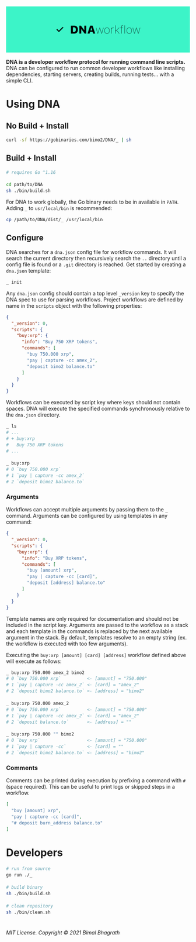![Banner](.github/assets/banner.svg)

**DNA is a developer workflow protocol for running command line scripts.** DNA can be configured to run common developer workflows like installing dependencies, starting servers, creating builds, running tests... with a simple CLI.

# Using DNA

## No Build + Install

```zsh
curl -sf https://gobinaries.com/bimo2/DNA/_ | sh
```

## Build + Install

```zsh
# requires Go ^1.16

cd path/to/DNA
sh ./bin/build.sh
```

For DNA to work globally, the Go binary needs to be in available in `PATH`. Adding `_` to `usr/local/bin` is recommended:

```zsh
cp /path/to/DNA/dist/_ /usr/local/bin
```

## Configure

DNA searches for a `dna.json` config file for workflow commands. It will search the current directory then recursively search the `..` directory until a config file is found or a `.git` directory is reached. Get started by creating a `dna.json` template:

```zsh
_ init
```

Any `dna.json` config should contain a top level `_version` key to specify the DNA spec to use for parsing workflows. Project workflows are defined by name in the `scripts` object with the following properties:

```json
{
  "_version": 0,
  "scripts": {
    "buy:xrp": {
      "info": "Buy 750 XRP tokens",
      "commands": [
        "buy 750.000 xrp",
        "pay | capture -cc amex_2",
        "deposit bimo2 balance.to"
      ]
    }
  }
}
```

Workflows can be executed by script key where keys should not contain spaces. DNA will execute the specified commands synchronously relative to the `dna.json` directory. 

```zsh
_ ls
# ...
# + buy:xrp
#   Buy 750 XRP tokens
# ...

_ buy:xrp
# 0 `buy 750.000 xrp`
# 1 `pay | capture -cc amex_2`
# 2 `deposit bimo2 balance.to`
```

### Arguments

Workflows can accept multiple arguments by passing them to the `_` command. Arguments can be configured by using templates in any command:

```json
{
  "_version": 0,
  "scripts": {
    "buy:xrp": {
      "info": "Buy XRP tokens",
      "commands": [
        "buy [amount] xrp",
        "pay | capture -cc [card]",
        "deposit [address] balance.to"
      ]
    }
  }
}
```

Template names are only required for documentation and should not be included in the script key. Arguments are passed to the workflow as a stack and each template in the commands is replaced by the next available argument in the stack. By default, templates resolve to an empty string (ex. the workflow is executed with too few arguments).

Executing the `buy:xrp [amount] [card] [address]` workflow defined above will execute as follows:

```zsh
_ buy:xrp 750.000 amex_2 bimo2
# 0 `buy 750.000 xrp`          <- [amount] = "750.000"
# 1 `pay | capture -cc amex_2` <- [card] = "amex_2"
# 2 `deposit bimo2 balance.to` <- [address] = "bimo2"

_ buy:xrp 750.000 amex_2
# 0 `buy 750.000 xrp`          <- [amount] = "750.000"
# 1 `pay | capture -cc amex_2` <- [card] = "amex_2"
# 2 `deposit balance.to`       <- [address] = ""

_ buy:xrp 750.000 "" bimo2
# 0 `buy xrp`                  <- [amount] = "750.000"
# 1 `pay | capture -cc`        <- [card] = ""
# 2 `deposit bimo2 balance.to` <- [address] = "bimo2"
```

### Comments

Comments can be printed during execution by prefixing a command with `#` (space required). This can be useful to print logs or skipped steps in a workflow.

```json
[
  "buy [amount] xrp",
  "pay | capture -cc [card]",
  "# deposit burn_address balance.to"
]
```

# Developers

```zsh
# run from source
go run ./_

# build binary
sh ./bin/build.sh

# clean repository
sh ./bin/clean.sh
```

#

###### MIT License. Copyright &copy; 2021 Bimal Bhagrath
